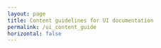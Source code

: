 ```yaml
---
layout: page
title: Content guidelines for UI documentation
permalink: /ui_content_guide
horizontal: false
---
```

